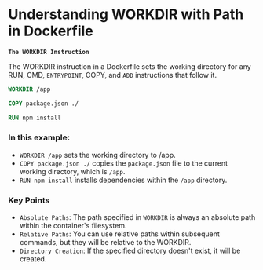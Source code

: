 # Understanding WORKDIR with Path in Dockerfile

**`The WORKDIR Instruction`**

The WORKDIR instruction in a Dockerfile sets the working directory for any RUN, CMD, `ENTRYPOINT`, COPY, and `ADD` instructions that follow it.

```Dockerfile
WORKDIR /app

COPY package.json ./

RUN npm install
```

### In this example:

- `WORKDIR /app` sets the working directory to /app.
- `COPY package.json ./` copies the `package.json` file to the current working directory, which is `/app`.
- `RUN npm install` installs dependencies within the `/app` directory.

### Key Points

- `Absolute Paths`: The path specified in `WORKDIR` is always an absolute path within the container's filesystem.
- `Relative Paths`: You can use relative paths within subsequent commands, but they will be relative to the WORKDIR.
- `Directory Creation`: If the specified directory doesn't exist, it will be created.


